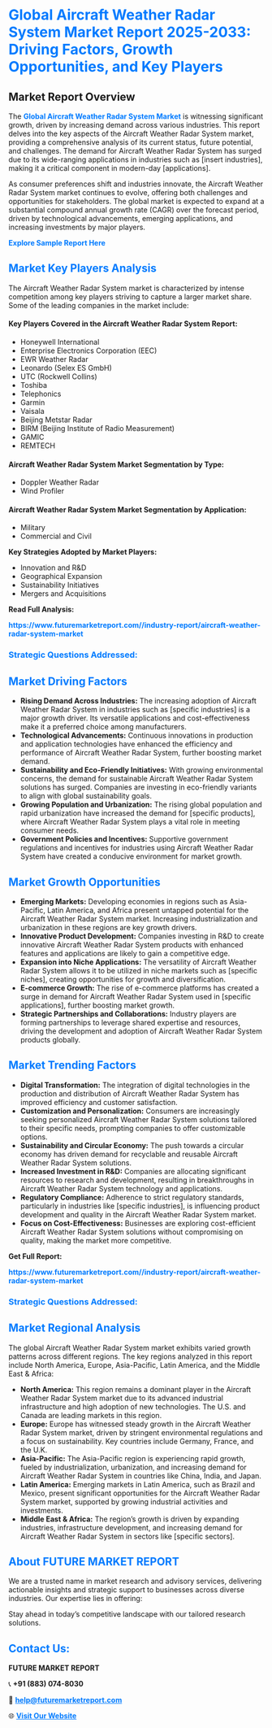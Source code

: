 <h1 style="color: #007BFF;">Global Aircraft Weather Radar System Market Report 2025-2033: Driving Factors, Growth Opportunities, and Key Players</h1>

<section id="overview">
<h2>Market Report Overview</h2>
<p>The <a href="https://www.futuremarketreport.com//industry-report/aircraft-weather-radar-system-market" style="color: #007BFF; text-decoration: none;"><strong>Global Aircraft Weather Radar System Market</strong></a> is witnessing significant growth, driven by increasing demand across various industries. This report delves into the key aspects of the Aircraft Weather Radar System market, providing a comprehensive analysis of its current status, future potential, and challenges. The demand for Aircraft Weather Radar System has surged due to its wide-ranging applications in industries such as [insert industries], making it a critical component in modern-day [applications].</p>
<p>As consumer preferences shift and industries innovate, the Aircraft Weather Radar System market continues to evolve, offering both challenges and opportunities for stakeholders. The global market is expected to expand at a substantial compound annual growth rate (CAGR) over the forecast period, driven by technological advancements, emerging applications, and increasing investments by major players.</p>
</section>

<section id="overview">
<p><a href="https://www.futuremarketreport.com//request-sample/reportId=49547" style="color: #007BFF; text-decoration: none;"><strong>Explore Sample Report Here</strong></a></p>
</section>

<section id="key-players">
<h2 style="color: #007BFF;">Market Key Players Analysis</h2>
<p>The Aircraft Weather Radar System market is characterized by intense competition among key players striving to capture a larger market share. Some of the leading companies in the market include:</p>
<h4>Key Players Covered in the Aircraft Weather Radar System Report:</h4>
<ul><li>Honeywell International</li><li>Enterprise Electronics Corporation (EEC)</li><li>EWR Weather Radar</li><li>Leonardo (Selex ES GmbH)</li><li>UTC (Rockwell Collins)</li><li>Toshiba</li><li>Telephonics</li><li>Garmin</li><li>Vaisala</li><li>Beijing Metstar Radar</li><li>BIRM (Beijing Institute of Radio Measurement)</li><li>GAMIC</li><li>REMTECH</li></ul>
<h4>Aircraft Weather Radar System Market Segmentation by Type:</h4>
<ul><li>Doppler Weather Radar</li><li>Wind Profiler</li></ul>

<h4>Aircraft Weather Radar System Market Segmentation by Application:</h4>
<ul><li>Military</li><li>Commercial and Civil</li></ul>
<p><strong>Key Strategies Adopted by Market Players:</strong></p>
<ul>
<li>Innovation and R&D</li>
<li>Geographical Expansion</li>
<li>Sustainability Initiatives</li>
<li>Mergers and Acquisitions</li>
</ul>
</section>

<section>
<p><strong>Read Full Analysis: </strong></p><a href="https://www.futuremarketreport.com//industry-report/aircraft-weather-radar-system-market" style="color: #007BFF; text-decoration: none;"><strong>https://www.futuremarketreport.com//industry-report/aircraft-weather-radar-system-market</strong></a>
<h3 style="color: #007BFF;">Strategic Questions Addressed:</h3>
</section>

<section id="driving-factors">
<h2 style="color: #007BFF;">Market Driving Factors</h2>
<ul>
<li><strong>Rising Demand Across Industries:</strong> The increasing adoption of Aircraft Weather Radar System in industries such as [specific industries] is a major growth driver. Its versatile applications and cost-effectiveness make it a preferred choice among manufacturers.</li>
<li><strong>Technological Advancements:</strong> Continuous innovations in production and application technologies have enhanced the efficiency and performance of Aircraft Weather Radar System, further boosting market demand.</li>
<li><strong>Sustainability and Eco-Friendly Initiatives:</strong> With growing environmental concerns, the demand for sustainable Aircraft Weather Radar System solutions has surged. Companies are investing in eco-friendly variants to align with global sustainability goals.</li>
<li><strong>Growing Population and Urbanization:</strong> The rising global population and rapid urbanization have increased the demand for [specific products], where Aircraft Weather Radar System plays a vital role in meeting consumer needs.</li>
<li><strong>Government Policies and Incentives:</strong> Supportive government regulations and incentives for industries using Aircraft Weather Radar System have created a conducive environment for market growth.</li>
</ul>
</section>

<section id="growth-opportunities">
<h2 style="color: #007BFF;">Market Growth Opportunities</h2>
<ul>
<li><strong>Emerging Markets:</strong> Developing economies in regions such as Asia-Pacific, Latin America, and Africa present untapped potential for the Aircraft Weather Radar System market. Increasing industrialization and urbanization in these regions are key growth drivers.</li>
<li><strong>Innovative Product Development:</strong> Companies investing in R&D to create innovative Aircraft Weather Radar System products with enhanced features and applications are likely to gain a competitive edge.</li>
<li><strong>Expansion into Niche Applications:</strong> The versatility of Aircraft Weather Radar System allows it to be utilized in niche markets such as [specific niches], creating opportunities for growth and diversification.</li>
<li><strong>E-commerce Growth:</strong> The rise of e-commerce platforms has created a surge in demand for Aircraft Weather Radar System used in [specific applications], further boosting market growth.</li>
<li><strong>Strategic Partnerships and Collaborations:</strong> Industry players are forming partnerships to leverage shared expertise and resources, driving the development and adoption of Aircraft Weather Radar System products globally.</li>
</ul>
</section>

<section id="trending-factors">
<h2 style="color: #007BFF;">Market Trending Factors</h2>
<ul>
<li><strong>Digital Transformation:</strong> The integration of digital technologies in the production and distribution of Aircraft Weather Radar System has improved efficiency and customer satisfaction.</li>
<li><strong>Customization and Personalization:</strong> Consumers are increasingly seeking personalized Aircraft Weather Radar System solutions tailored to their specific needs, prompting companies to offer customizable options.</li>
<li><strong>Sustainability and Circular Economy:</strong> The push towards a circular economy has driven demand for recyclable and reusable Aircraft Weather Radar System solutions.</li>
<li><strong>Increased Investment in R&D:</strong> Companies are allocating significant resources to research and development, resulting in breakthroughs in Aircraft Weather Radar System technology and applications.</li>
<li><strong>Regulatory Compliance:</strong> Adherence to strict regulatory standards, particularly in industries like [specific industries], is influencing product development and quality in the Aircraft Weather Radar System market.</li>
<li><strong>Focus on Cost-Effectiveness:</strong> Businesses are exploring cost-efficient Aircraft Weather Radar System solutions without compromising on quality, making the market more competitive.</li>
</ul>
</section>

<section>
<p><strong>Get Full Report: </strong></p><a href="https://www.futuremarketreport.com//industry-report/aircraft-weather-radar-system-market" style="color: #007BFF; text-decoration: none;"><strong>https://www.futuremarketreport.com//industry-report/aircraft-weather-radar-system-market</strong></a>
<h3 style="color: #007BFF;">Strategic Questions Addressed:</h3>
</section>


<section id="regional-analysis">
<h2 style="color: #007BFF;">Market Regional Analysis</h2>
<p>The global Aircraft Weather Radar System market exhibits varied growth patterns across different regions. The key regions analyzed in this report include North America, Europe, Asia-Pacific, Latin America, and the Middle East & Africa:</p>
<ul>
<li><strong>North America:</strong> This region remains a dominant player in the Aircraft Weather Radar System market due to its advanced industrial infrastructure and high adoption of new technologies. The U.S. and Canada are leading markets in this region.</li>
<li><strong>Europe:</strong> Europe has witnessed steady growth in the Aircraft Weather Radar System market, driven by stringent environmental regulations and a focus on sustainability. Key countries include Germany, France, and the U.K.</li>
<li><strong>Asia-Pacific:</strong> The Asia-Pacific region is experiencing rapid growth, fueled by industrialization, urbanization, and increasing demand for Aircraft Weather Radar System in countries like China, India, and Japan.</li>
<li><strong>Latin America:</strong> Emerging markets in Latin America, such as Brazil and Mexico, present significant opportunities for the Aircraft Weather Radar System market, supported by growing industrial activities and investments.</li>
<li><strong>Middle East & Africa:</strong> The region’s growth is driven by expanding industries, infrastructure development, and increasing demand for Aircraft Weather Radar System in sectors like [specific sectors].</li>
</ul>
</section>

<footer>
<h2 style="color: #007BFF;">About FUTURE MARKET REPORT</h2>
<p>We are a trusted name in market research and advisory services, delivering actionable insights and strategic support to businesses across diverse industries. Our expertise lies in offering:</p>

<p>Stay ahead in today’s competitive landscape with our tailored research solutions.</p>

<h2 style="color: #007BFF;">Contact Us:</h2>
<p><strong>FUTURE MARKET REPORT</strong></p>
<p>📞 <strong>+91 (883) 074-8030</strong></p>
<p>📧 <strong><a href="mailto:help@futuremarketreport.com" style="color: #007BFF;">help@futuremarketreport.com</a></strong></p>
<p>🌐 <strong><a href="https://www.futuremarketreport.com/" style="color: #007BFF;">Visit Our Website</a></strong></p>
</footer>
